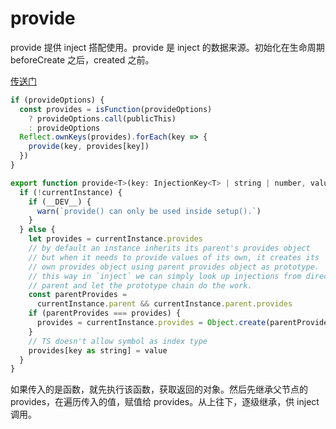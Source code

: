 # provide

provide 提供 inject 搭配使用。provide 是 inject 的数据来源。初始化在生命周期 beforeCreate 之后，created 之前。

[传送门](https://github.com/vuejs/core/blob/3538f17a07d586a363cffa00af7cd220aff79710/packages/runtime-core/src/componentOptions.ts#L736)
```javascript
if (provideOptions) {
  const provides = isFunction(provideOptions)
    ? provideOptions.call(publicThis)
    : provideOptions
  Reflect.ownKeys(provides).forEach(key => {
    provide(key, provides[key])
  })
}

export function provide<T>(key: InjectionKey<T> | string | number, value: T) {
  if (!currentInstance) {
    if (__DEV__) {
      warn(`provide() can only be used inside setup().`)
    }
  } else {
    let provides = currentInstance.provides
    // by default an instance inherits its parent's provides object
    // but when it needs to provide values of its own, it creates its
    // own provides object using parent provides object as prototype.
    // this way in `inject` we can simply look up injections from direct
    // parent and let the prototype chain do the work.
    const parentProvides =
      currentInstance.parent && currentInstance.parent.provides
    if (parentProvides === provides) {
      provides = currentInstance.provides = Object.create(parentProvides)
    }
    // TS doesn't allow symbol as index type
    provides[key as string] = value
  }
}
```

如果传入的是函数，就先执行该函数，获取返回的对象。然后先继承父节点的 provides，在遍历传入的值，赋值给 provides。从上往下，逐级继承，供 inject 调用。
